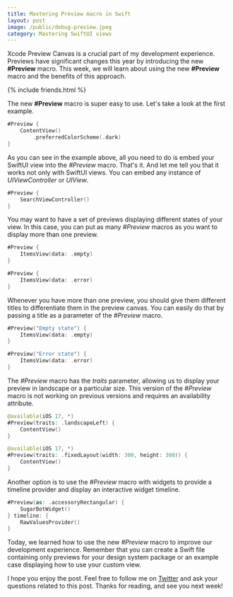 ```yaml
---
title: Mastering Preview macro in Swift
layout: post
image: /public/debug-preview.jpeg
category: Mastering SwiftUI views
---
```


Xcode Preview Canvas is a crucial part of my development experience. Previews have significant changes this year by introducing the new **#Preview** macro. This week, we will learn about using the new **#Preview** macro and the benefits of this approach.

{% include friends.html %}

The new **#Preview** macro is super easy to use. Let's take a look at the first example.

```swift
#Preview {
    ContentView()
        .preferredColorScheme(.dark)
}
```

As you can see in the example above, all you need to do is embed your SwiftUI view into the *#Preview* macro. That's it. And let me tell you that it works not only with SwiftUI views. You can embed any instance of *UIViewController* or *UIView*.

```swift
#Preview {
    SearchViewController()
}
```

You may want to have a set of previews displaying different states of your view. In this case, you can put as many *#Preview* macros as you want to display more than one preview.

```swift
#Preview {
    ItemsView(data: .empty)
}

#Preview {
    ItemsView(data: .error)
}
```

Whenever you have more than one preview, you should give them different titles to differentiate them in the preview canvas. You can easily do that by passing a title as a parameter of the *#Preview* macro.

```swift
#Preview("Empty state") {
    ItemsView(data: .empty)
}

#Preview("Error state") {
    ItemsView(data: .error)
}
```

The *#Preview* macro has the *traits* parameter, allowing us to display your preview in landscape or a particular size. This version of the *#Preview* macro is not working on previous versions and requires an availability attribute.

```swift
@available(iOS 17, *)
#Preview(traits: .landscapeLeft) {
    ContentView()
}

@available(iOS 17, *)
#Preview(traits: .fixedLayout(width: 300, height: 300)) {
    ContentView()
}
```

Another option is to use the *#Preview* macro with widgets to provide a timeline provider and display an interactive widget timeline.

```swift
#Preview(as: .accessoryRectangular) {
    SugarBotWidget()
} timeline: {
    RawValuesProvider()
}
```

Today, we learned how to use the new *#Preview* macro to improve our development experience. Remember that you can create a Swift file containing only previews for your design system package or an example case displaying how to use your custom view.

I hope you enjoy the post. Feel free to follow me on [Twitter](https://twitter.com/mecid) and ask your questions related to this post. Thanks for reading, and see you next week!

